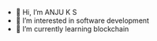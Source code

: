 - 👋 Hi, I’m ANJU K S
- 👀 I’m interested in software development 
- 🌱 I’m currently learning blockchain 


